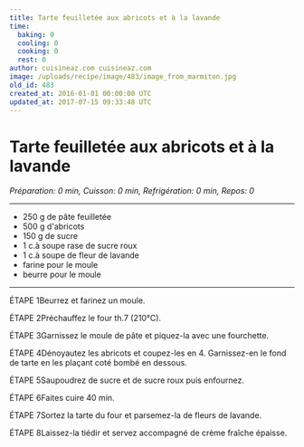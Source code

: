 ```yaml
---
title: Tarte feuilletée aux abricots et à la lavande
time:
  baking: 0
  cooling: 0
  cooking: 0
  rest: 0
author: cuisineaz.com cuisineaz.com
image: /uploads/recipe/image/483/image_from_marmiton.jpg
old_id: 483
created_at: 2016-01-01 00:00:00 UTC
updated_at: 2017-07-15 09:33:48 UTC
---
```


# Tarte feuilletée aux abricots et à la lavande

_Préparation: 0 min, Cuisson: 0 min, Refrigération: 0 min, Repos: 0_

---

- 250 g de pâte feuilletée
- 500 g d'abricots
- 150 g de sucre
- 1 c.à soupe rase de sucre roux
- 1 c.à soupe de fleur de lavande
- farine pour le moule
- beurre pour le moule

---

ÉTAPE 1Beurrez et farinez un moule.

ÉTAPE 2Préchauffez le four th.7 (210°C).

ÉTAPE 3Garnissez le moule de pâte et piquez-la avec une fourchette.

ÉTAPE 4Dénoyautez les abricots et coupez-les en 4. Garnissez-en le fond de tarte en les plaçant coté bombé en dessous.

ÉTAPE 5Saupoudrez de sucre et de sucre roux puis enfournez.

ÉTAPE 6Faites cuire 40 min.

ÉTAPE 7Sortez la tarte du four et parsemez-la de fleurs de lavande.

ÉTAPE 8Laissez-la tiédir et servez accompagné de crème fraîche épaisse.
